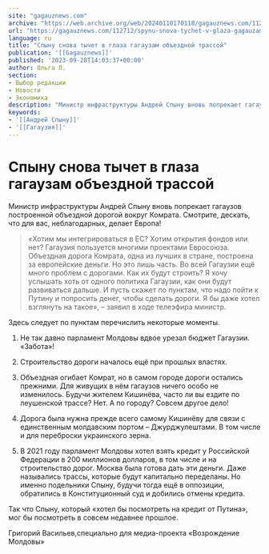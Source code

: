```yaml
---
site: "gagauznews.com"
archive: "https://web.archive.org/web/20240110170118/gagauznews.com/112712/spynu-snova-tychet-v-glaza-gagauzam-obezdnoj-trassoj.html"
url: "https://gagauznews.com/112712/spynu-snova-tychet-v-glaza-gagauzam-obezdnoj-trassoj.html"
language: ru
title: "Спыну снова тычет в глаза гагаузам объездной трассой"
publication: '[[Gagauznews]]'
published: '2023-09-28T14:03:37+00:00'
author: Ольга Л.
section:
- Выбор редакции
- Новости
- Экономика
description: "Министр инфраструктуры Андрей Спыну вновь попрекает гагаузов построенной объездной дорогой вокруг Комрата. Смотрите, дескать, что для вас, неблагодарных, делает Европа! «Хотим мы интегрироваться в ЕС? Хотим открытия фондов или нет? Гагаузия пользуется многими проектами Евросоюза. Объездная дорога Комрата, одна из лучших в стране, построена за европейские деньги. Но это лишь часть. Во всей Гагаузии ещё много проблем с дорогами. Как их будут строить? Я хочу услышать хоть от одного политика Гагаузии, как они будут развиваться дальше. И пусть скажет по пунктам, что надо пойти к Путину и попросить денег, чтобы сделать дороги. Я бы даже хотел взглянуть на такое», – […]"
keywords:
- '[[Андрей Спыну]]'
- '[[Гагаузия]]'
---
```


# Спыну снова тычет в глаза гагаузам объездной трассой

Министр инфраструктуры Андрей Спыну вновь попрекает гагаузов построенной объездной дорогой вокруг Комрата. Смотрите, дескать, что для вас, неблагодарных, делает Европа!

> «Хотим мы интегрироваться в ЕС? Хотим открытия фондов или нет? Гагаузия пользуется многими проектами Евросоюза. Объездная дорога Комрата, одна из лучших в стране, построена за европейские деньги. Но это лишь часть. Во всей Гагаузии ещё много проблем с дорогами. Как их будут строить? Я хочу услышать хоть от одного политика Гагаузии, как они будут развиваться дальше. И пусть скажет по пунктам, что надо пойти к Путину и попросить денег, чтобы сделать дороги. Я бы даже хотел взглянуть на такое», – заявил в ходе телеэфира министр.

Здесь следует по пунктам перечислить некоторые моменты.

1. Не так давно парламент Молдовы вдвое урезал бюджет Гагаузии. «Забота»!

2. Строительство дороги началось ещё при прошлых властях.

3. Объездная огибает Комрат, но в самом городе дороги остались прежними. Для живущих в нём гагаузов ничего особо не изменилось. Будучи жителем Кишинёва, часто ли вы ездите по леушенской трассе? Нет. А по городу? Совсем другое дело!

4. Дорога была нужна прежде всего самому Кишинёву для связи с единственным молдавским портом – Джурджулештами. В том числе и для переброски украинского зерна.

5. В 2021 году парламент Молдовы хотел взять кредит у Российской Федерации в 200 миллионов долларов, в том числе и на строительство дорог. Москва была готова дать эти деньги. Даже назывались трассы, которые будут капитально переделаны. Но именно подельники Спыну, будучи тогда ещё в оппозиции, обратились в Конституционный суд и добились отмены кредита.

Так что Спыну, который «хотел бы посмотреть на кредит от Путина», мог бы посмотреть в совсем недавнее прошлое.

Григорий Васильев,специально для медиа-проекта «Возрождение Молдовы»